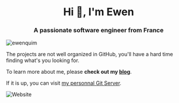 <h1 align="center">Hi 👋, I'm Ewen</h1>
<h3 align="center">A passionate software engineer from France</h3>

<p align="left"> <img src="https://komarev.com/ghpvc/?username=ewenquim&label=Profile%20views&color=0e75b6&style=flat" alt="ewenquim" /> </p>

The projects are not well organized in GitHub, you'll have a hard time finding what's you looking for.

To learn more about me, please **check out my [blog](https://ewen.quimerch.com)**.

If it is up, you can visit [my personnal Git Server](https://git.amethysts.studio).

![Website](https://img.shields.io/website?down_message=offline&label=git%20server&up_message=available&url=https%3A%2F%2Fgit.amethysts.studio)
